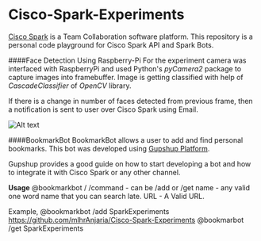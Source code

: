# Cisco-Spark-Experiments
[Cisco Spark](https://developer.ciscospark.com/) is a Team Collaboration software platform. 
This repository is a personal code playground for Cisco Spark API and Spark Bots.


####Face Detection Using Raspberry-Pi
For the experiment  camera was interfaced with RaspberryPi and used Python's _pyCamera2_ package to capture images into framebuffer. 
Image is getting classified with help of _CascadeClassifier_ of _OpenCV_ library.

If there is a change in number of faces detected from previous frame, then a notification is sent to user over Cisco Spark using Email.

![Alt text](https://cloud.githubusercontent.com/assets/644483/22921982/dbc31a40-f2c1-11e6-89b6-1f17234af502.png "Optional title")

####BookmarkBot
BookmarkBot allows a user to add and find personal bookmarks. 
This bot was developed using [Gupshup Platform](https://www.gupshup.io). 

Gupshup provides a good guide on how to start developing a bot and how to integrate it with Cisco Spark or any other channel.

**Usage**
@bookmarkbot /<command> <name> <URL> 
/command - can be /add or /get
name - any valid one word name that you can search late. 
URL - A Valid URL.

Example,
@bookmarkbot /add SparkExperiments https://github.com/mlhrAnjaria/Cisco-Spark-Experiments
@bookmarbot /get SparkExperiments
